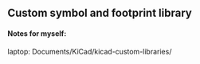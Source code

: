 ## Custom symbol and footprint library

#### Notes for myself:

laptop: Documents/KiCad/kicad-custom-libraries/
